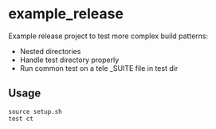 # example_release

Example release project to test more complex build patterns:
- Nested directories
- Handle test directory properly
- Run common test on a tele _SUITE file in test dir

## Usage
    source setup.sh
    test ct
